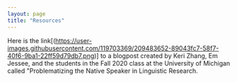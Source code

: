 ```yaml
---
layout: page
title: "Resources"
---
```


Here is the link[(https://user-images.githubusercontent.com/119703369/209483652-89043fc7-58f7-40f6-9ba1-22ff59d79db7.png)] to a blogpost created by Keri Zhang, Em Jessee, and the students in the Fall 2020 class at the University of Michigan called "Problematizing the Native Speaker in Linguistic Research.

